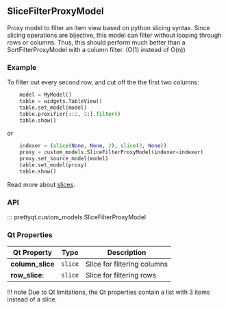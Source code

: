 ## SliceFilterProxyModel

Proxy model to filter an item view based on python slicing syntax.
Since slicing operations are bijective, this model can filter without
looping through rows or columns. Thus, this should perform much better than a
SortFilterProxyModel with a column filter. (O(1) instead of O(n))

### Example

To filter out every second row, and cut off the the first two columns:

```py
    model = MyModel()
    table = widgets.TableView()
    table.set_model(model)
    table.proxifier[::2, 2:].filter()
    table.show()
```

or

```py
    indexer = (slice(None, None, 2), slice(2, None))
    proxy = custom_models.SliceFilterProxyModel(indexer=indexer)
    proxy.set_source_model(model)
    table.set_model(proxy)
    table.show()
```

Read more about [slices](https://docs.python.org/3/library/functions.html#slice).

### API

::: prettyqt.custom_models.SliceFilterProxyModel

### Qt Properties

| Qt Property      | Type     | Description                  |
| -----------------|----------| ---------------------------- |
| **column_slice** | `slice`  | Slice for filtering columns  |
| **row_slice**:   | `slice`  | Slice for filtering rows     |

!!! note
    Due to Qt limitations, the Qt properties contain a list with 3 items instead of a slice.
